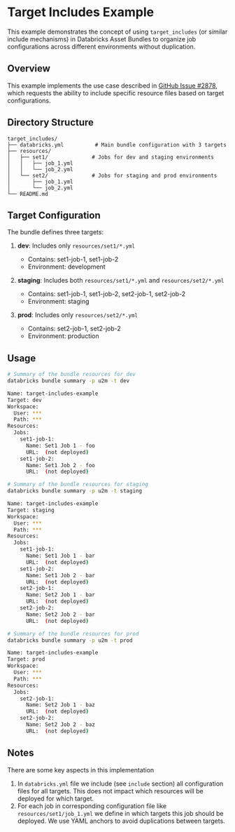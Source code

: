 # Target Includes Example

This example demonstrates the concept of using `target_includes` (or similar include mechanisms) in Databricks Asset Bundles to organize job configurations across different environments without duplication.

## Overview

This example implements the use case described in [GitHub Issue #2878](https://github.com/databricks/cli/issues/2878), which requests the ability to include specific resource files based on target configurations.

## Directory Structure

```
target_includes/
├── databricks.yml          # Main bundle configuration with 3 targets
├── resources/
│   ├── set1/              # Jobs for dev and staging environments
│   │   ├── job_1.yml
│   │   └── job_2.yml
│   └── set2/              # Jobs for staging and prod environments
│       ├── job_1.yml
│       └── job_2.yml
└── README.md
```

## Target Configuration

The bundle defines three targets:

1. **dev**: Includes only `resources/set1/*.yml`
   - Contains: set1-job-1, set1-job-2
   - Environment: development

2. **staging**: Includes both `resources/set1/*.yml` and `resources/set2/*.yml`
   - Contains: set1-job-1, set1-job-2, set2-job-1, set2-job-2
   - Environment: staging

3. **prod**: Includes only `resources/set2/*.yml`
   - Contains: set2-job-1, set2-job-2
   - Environment: production

## Usage

```bash
# Summary of the bundle resources for dev
databricks bundle summary -p u2m -t dev

Name: target-includes-example
Target: dev
Workspace:
  User: ***
  Path: ***
Resources:
  Jobs:
    set1-job-1:
      Name: Set1 Job 1 - foo
      URL:  (not deployed)
    set1-job-2:
      Name: Set1 Job 2 - foo
      URL:  (not deployed)

# Summary of the bundle resources for staging
databricks bundle summary -p u2m -t staging

Name: target-includes-example
Target: staging
Workspace:
  User: ***
  Path: ***
Resources:
  Jobs:
    set1-job-1:
      Name: Set1 Job 1 - bar
      URL:  (not deployed)
    set1-job-2:
      Name: Set1 Job 2 - bar
      URL:  (not deployed)
    set2-job-1:
      Name: Set2 Job 1 - bar
      URL:  (not deployed)
    set2-job-2:
      Name: Set2 Job 2 - bar
      URL:  (not deployed)

# Summary of the bundle resources for prod
databricks bundle summary -p u2m -t prod   

Name: target-includes-example
Target: prod
Workspace:
  User: ***
  Path: ***
Resources:
  Jobs:
    set2-job-1:
      Name: Set2 Job 1 - baz
      URL:  (not deployed)
    set2-job-2:
      Name: Set2 Job 2 - baz
      URL:  (not deployed)
```

## Notes

There are some key aspects in this implementation
1. In `databricks.yml` file we include (see `include` section) all configuration files for all targets. This does not impact which resources will be deployed for which target.
2. For each job in corresponding configuration file like `resources/set1/job_1.yml` we define in which targets this job should be deployed. We use YAML anchors to avoid duplications between targets.
